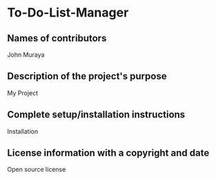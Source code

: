 # To-Do-List-Manager

## Names of contributors
John Muraya
## Description of the project's purpose
My Project
## Complete setup/installation instructions
Installation
## License information with a copyright and date
Open source license